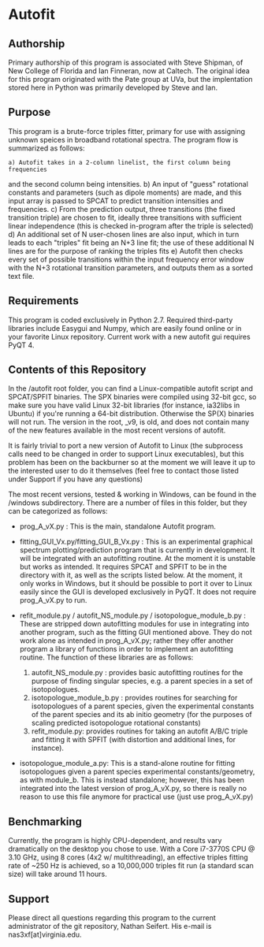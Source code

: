 Autofit
=======

Authorship
----------
Primary authorship of this program is associated with Steve Shipman, of New College of Florida
and Ian Finneran, now at Caltech. The original idea for this program originated with 
the Pate group at UVa, but the implentation stored here in Python was primarily developed by
Steve and Ian. 

Purpose
-------
This program is a brute-force triples fitter, primary for use with assigning unknown
speices in broadband rotational spectra. The program flow is summarized as follows:

	a) Autofit takes in a 2-column linelist, the first column being frequencies
and the second column being intensities. 
        b) An input of "guess" rotational constants and parameters (such as dipole moments)
are made, and this input array is passed to SPCAT to predict transition intensities and frequencies.
        c) From the prediction output, three transitions (the fixed transition triple) are chosen to fit,
ideally three transitions with sufficient linear independence (this is checked in-program after the triple is selected)
        d) An additional set of N user-chosen lines are also input, which in turn leads to each "triples" fit being an N+3 line fit;
the use of these additional N lines are for the purpose of ranking the triples fits
        e) Autofit then checks every set of possible transitions within the input frequency error window with the N+3 rotational 
transition parameters, and outputs them as a sorted text file.

Requirements
------------
This program is coded exclusively in Python 2.7. Required third-party libraries include Easygui and Numpy, 
which are easily found online or in your favorite Linux repository. Current work with a new autofit gui
requires PyQT 4.

Contents of this Repository
---------------------------
In the /autofit root folder, you can find a Linux-compatible autofit script and SPCAT/SPFIT binaries.
The SPX binaries were compiled using 32-bit gcc, so make sure you have valid Linux 32-bit libraries
(for instance, ia32libs in Ubuntu) if you're running a 64-bit distribution. Otherwise the SP(X) binaries
will not run. The version in the root, _v9, is old, and does not contain many of the new features
available in the most recent versions of autofit.

It is fairly trivial to port a new version of Autofit to Linux (the subprocess calls need to be changed
in order to support Linux executables), but this problem has been on the backburner so at the moment
we will leave it up to the interested user to do it themselves (feel free to contact those listed under Support
if you have any questions)

The most recent versions, tested & working in Windows, can be found in the /windows subdirectory. There are 
a number of files in this folder, but they can be categorized as follows:

- prog_A_vX.py : This is the main, standalone Autofit program. 
- fitting_GUI_Vx.py/fitting_GUI_B_Vx.py : This is an experimental graphical spectrum plotting/prediction program that is currently
in development. It will be integrated with an autofitting routine. At the moment it is unstable but works as intended. It requires
SPCAT and SPFIT to be in the directory with it, as well as the scripts listed below. At the moment, it only works in Windows,
but it should be possible to port it over to Linux easily since the GUI is developed exclusively in PyQT. It does not require prog_A_vX.py to run.

- refit_module.py / autofit_NS_module.py / isotopologue_module_b.py : These are stripped down autofitting modules for use in integrating into another
program, such as the fitting GUI mentioned above. They do not work alone as intended in prog_A_vX.py; rather they offer another program a library of
functions in order to implement an autofitting routine. The function of these libraries are as follows:
	1) autofit_NS_module.py : provides basic autofitting routines for the purpose of finding singular species, e.g. a parent species in a set of isotopologues.
	2) isotopologue_module_b.py : provides routines for searching for isotopologues of a parent species, given the experimental constants of the parent species and its ab initio geometry 
	(for the purposes of scaling predicted isotopologue rotational constants)
	3) refit_module.py: provides routines for taking an autofit A/B/C triple and fitting it with SPFIT (with distortion and additional lines, for instance).

- isotopologue_module_a.py: This is a stand-alone routine for fitting isotopologues given a parent species experimental constants/geometry, as with module_b. This is instead standalone;
however, this has been integrated into the latest version of prog_A_vX.py, so there is really no reason to use this file anymore for practical use (just use prog_A_vX.py)

Benchmarking
------------
Currently, the program is highly CPU-dependent, and results vary dramatically on the desktop you chose to use.
With a Core i7-3770S CPU @ 3.10 GHz, using 8 cores (4x2 w/ multithreading), an effective triples fitting rate
of ~250 Hz is achieved, so a 10,000,000 triples fit run (a standard scan size) will take around 11 hours.

Support
-------
Please direct all questions regarding this program to the current administrator of the git repository,
Nathan Seifert. His e-mail is nas3xf[at]virginia.edu.


 

 
